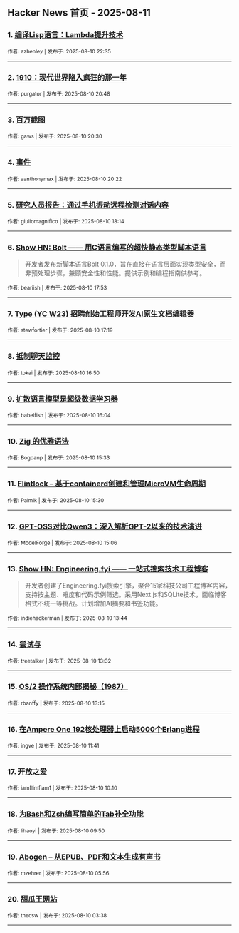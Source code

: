 ## Hacker News 首页 - 2025-08-11


### 1. [编译Lisp语言：Lambda提升技术](https://news.ycombinator.com/item?id=44858892)

<sub>作者: azhenley | 发布于: 2025-08-10 22:35</sub>

---

### 2. [1910：现代世界陷入疯狂的那一年](https://news.ycombinator.com/item?id=44858154)

<sub>作者: purgator | 发布于: 2025-08-10 20:48</sub>

---

### 3. [百万截图](https://news.ycombinator.com/item?id=44858067)

<sub>作者: gaws | 发布于: 2025-08-10 20:30</sub>

---

### 4. [事件](https://news.ycombinator.com/item?id=44858009)

<sub>作者: aanthonymax | 发布于: 2025-08-10 20:22</sub>

---

### 5. [研究人员报告：通过手机振动远程检测对话内容](https://news.ycombinator.com/item?id=44857100)

<sub>作者: giuliomagnifico | 发布于: 2025-08-10 18:14</sub>

---

### 6. [Show HN: Bolt —— 用C语言编写的超快静态类型脚本语言](https://news.ycombinator.com/item?id=44856935)
> 开发者发布新脚本语言Bolt 0.1.0，旨在直接在语言层面实现类型安全，而非预处理步骤，兼顾安全性和性能。提供示例和编程指南供参考。

<sub>作者: beariish | 发布于: 2025-08-10 17:53</sub>

---

### 7. [Type (YC W23) 招聘创始工程师开发AI原生文档编辑器](https://news.ycombinator.com/item?id=44856667)

<sub>作者: stewfortier | 发布于: 2025-08-10 17:19</sub>

---

### 8. [抵制聊天监控](https://news.ycombinator.com/item?id=44856426)

<sub>作者: tokai | 发布于: 2025-08-10 16:50</sub>

---

### 9. [扩散语言模型是超级数据学习器](https://news.ycombinator.com/item?id=44856101)

<sub>作者: babelfish | 发布于: 2025-08-10 16:04</sub>

---

### 10. [Zig 的优雅语法](https://news.ycombinator.com/item?id=44855881)

<sub>作者: Bogdanp | 发布于: 2025-08-10 15:33</sub>

---

### 11. [Flintlock – 基于containerd创建和管理MicroVM生命周期](https://news.ycombinator.com/item?id=44855868)

<sub>作者: Palmik | 发布于: 2025-08-10 15:30</sub>

---

### 12. [GPT-OSS对比Qwen3：深入解析GPT-2以来的技术演进](https://news.ycombinator.com/item?id=44855690)

<sub>作者: ModelForge | 发布于: 2025-08-10 15:06</sub>

---

### 13. [Show HN: Engineering.fyi —— 一站式搜索技术工程博客](https://news.ycombinator.com/item?id=44855157)
> 开发者创建了Engineering.fyi搜索引擎，聚合15家科技公司工程博客内容，支持按主题、难度和代码示例筛选。采用Next.js和SQLite技术，面临博客格式不统一等挑战。计划增加AI摘要和书签功能。

<sub>作者: indiehackerman | 发布于: 2025-08-10 13:44</sub>

---

### 14. [尝试与](https://news.ycombinator.com/item?id=44855079)

<sub>作者: treetalker | 发布于: 2025-08-10 13:32</sub>

---

### 15. [OS/2 操作系统内部揭秘（1987）](https://news.ycombinator.com/item?id=44854989)

<sub>作者: rbanffy | 发布于: 2025-08-10 13:15</sub>

---

### 16. [在Ampere One 192核处理器上启动5000个Erlang进程](https://news.ycombinator.com/item?id=44854525)

<sub>作者: ingve | 发布于: 2025-08-10 11:41</sub>

---

### 17. [开放之爱](https://news.ycombinator.com/item?id=44854120)

<sub>作者: iamflimflam1 | 发布于: 2025-08-10 10:10</sub>

---

### 18. [为Bash和Zsh编写简单的Tab补全功能](https://news.ycombinator.com/item?id=44854035)

<sub>作者: lihaoyi | 发布于: 2025-08-10 09:50</sub>

---

### 19. [Abogen – 从EPUB、PDF和文本生成有声书](https://news.ycombinator.com/item?id=44853064)

<sub>作者: mzehrer | 发布于: 2025-08-10 05:56</sub>

---

### 20. [甜瓜王网站](https://news.ycombinator.com/item?id=44852582)

<sub>作者: thecsw | 发布于: 2025-08-10 03:38</sub>

---
